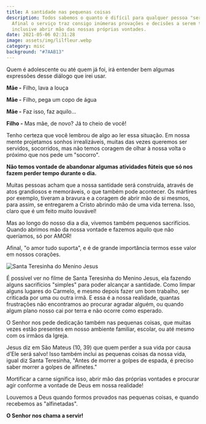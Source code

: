 ```yaml
---
title: A santidade nas pequenas coisas
description: Todos sabemos o quanto é difícil para qualquer pessoa "servir".
  Afinal o serviço traz consigo inúmeras provações e decisões a serem tomadas,
  inclusive abrir mão das nossas próprias vontades.
date: 2021-05-06 02:31:28
image: assets/img/lilfleur.webp
category: misc
background: "#7AAB13"
---
```

Quem é adolescente ou até quem já foi, irá entender bem algumas expressões desse diálogo que irei usar.

**Mãe -** Filho, lava a louça

**Mãe -** Filho, pega um copo de água

**Mãe -** Faz isso, faz aquilo...

**Filho -** Mas mãe, de novo? Já to cheio de você!

Tenho certeza que você lembrou de algo ao ler essa situação. Em nossa mente projetamos sonhos irrealizáveis, muitas das vezes queremos ser servidos, socorridos, mas não temos coragem de olhar à nossa volta o próximo que nos pede um "socorro".

**Não temos vontade de abandonar algumas atividades fúteis que só nos fazem perder tempo durante o dia.**

Muitas pessoas acham que a nossa santidade será construída, através de atos grandiosos e memoráveis, o que também pode acontecer. Os mártires por exemplo, tiveram a bravura e a coragem de abrir mão de si mesmos, para assim, se entregarem a Cristo abrindo mão de uma vida terrena. Isso, claro que é um feito muito louvável!

Mas ao longo do nosso dia a dia, vivemos também pequenos sacrifícios. Quando abrimos mão da nossa vontade e fazemos aquilo que não queríamos, só por AMOR!

Afinal, "o amor tudo suporta", e é de grande importância termos esse valor em nossos corações.

![Santa Teresinha do Menino Jesus](assets/img/lilfleur.webp)

É possível ver no filme de Santa Teresinha do Menino Jesus, ela fazendo alguns sacrifícios "simples" para poder alcançar a santidade. Como limpar alguns lugares do Carmelo, e mesmo depois fazer um bom trabalho, ser criticada por uma ou outra irmã. E essa é a nossa realidade, quantas frustrações não encontramos ao procurar agradar alguém, ou quando algum plano nosso cai por terra e não ocorre como esperado.

O Senhor nos pede dedicação também nas pequenas coisas, que muitas vezes estão presentes em nosso ambiente familiar, escolar, ou até mesmo com os irmãos da Igreja.

Jesus diz em São Mateus (10, 39) que quem perder a sua vida por causa d'Ele será salvo! Isso também inclui as pequenas coisas da nossa vida, igual diz Santa Teresinha, "Antes de morrer a golpes de espada, é preciso saber morrer a golpes de alfinetes."

Mortificar a carne significa isso, abrir mão das próprias vontades e procurar agir conforme a vontade de Deus em nossa realidade!

Louvemos a Deus quando formos provados nas pequenas coisas, e quando recebemos as "alfinetadas".

**O Senhor nos chama a servir!**